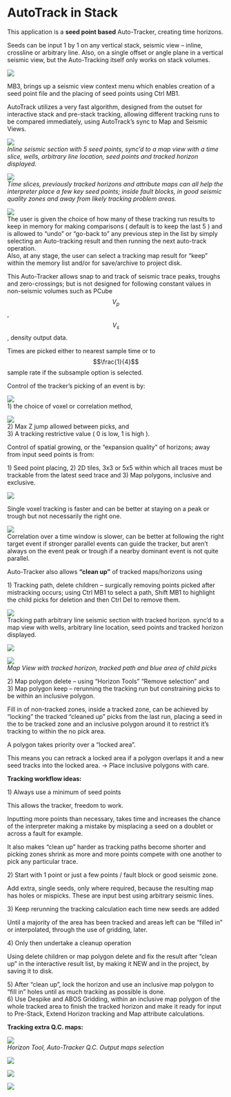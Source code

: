 # AutoTrack in Stack

This application is a **seed point based** Auto-Tracker, creating time horizons.

Seeds can be input 1 by 1 on any vertical stack, seismic view – inline, crossline or arbitrary line. Also, on a single offset or angle plane in a vertical seismic view, but the Auto-Tracking itself only works on stack volumes.

![](../../../.gitbook/assets/109_interpretation.png)

MB3, brings up a seismic view context menu which enables creation of a seed point file and the placing of seed points using Ctrl MB1.

AutoTrack utilizes a very fast algorithm, designed from the outset for interactive stack and pre-stack tracking, allowing different tracking runs to be compared immediately, using AutoTrack’s sync to Map and Seismic Views.

![](../../../.gitbook/assets/110_interpretation.png)  
_Inline seismic section with 5 seed points, sync’d to a map view with a time slice, wells, arbitrary line location, seed points and tracked horizon displayed._

![](../../../.gitbook/assets/111_interpretation.png)  
_Time slices, previously tracked horizons and attribute maps can all help the interpreter place a few key seed points; inside fault blocks, in good seismic quality zones and away from likely tracking problem areas._

![](../../../.gitbook/assets/112_interpretation.png)  
The user is given the choice of how many of these tracking run results to keep in memory for making comparisons \( default is to keep the last 5 \) and is allowed to “undo” or “go-back to” any previous step in the list by simply selecting an Auto-tracking result and then running the next auto-track operation.  
Also, at any stage, the user can select a tracking map result for “keep” within the memory list and/or for save/archive to project disk.

This Auto-Tracker allows snap to and track of seismic trace peaks, troughs and zero-crossings; but is not designed for following constant values in non-seismic volumes such as PCube $$V_p$$, $$V_s$$, density output data.

Times are picked either to nearest sample time or to $$\frac{1}{4}$$ sample rate if the subsample option is selected.

Control of the tracker’s picking of an event is by:

![](../../../.gitbook/assets/113_interpretation.png)  
1\) the choice of voxel or correlation method,

![](../../../.gitbook/assets/114_interpretation.png)  
2\) Max Z jump allowed between picks, and  
3\) A tracking restrictive value \( 0 is low, 1 is high \).

Control of spatial growing, or the “expansion quality” of horizons; away from input seed points is from:

1\) Seed point placing, 2\) 2D tiles, 3x3 or 5x5 within which all traces must be trackable from the latest seed trace and 3\) Map polygons, inclusive and exclusive.

![](../../../.gitbook/assets/115_interpretation.png)

Single voxel tracking is faster and can be better at staying on a peak or trough but not necessarily the right one.

![](../../../.gitbook/assets/116_interpretation.png)  
Correlation over a time window is slower, can be better at following the right target event if stronger parallel events can guide the tracker, but aren’t always on the event peak or trough if a nearby dominant event is not quite parallel.

Auto-Tracker also allows **“clean up”** of tracked maps/horizons using

1\) Tracking path, delete children – surgically removing points picked after mistracking occurs; using Ctrl MB1 to select a path, Shift MB1 to highlight the child picks for deletion and then Ctrl Del to remove them.

![](../../../.gitbook/assets/117_interpretation.png)  
Tracking path arbitrary line seismic section with tracked horizon. sync’d to a map view with wells, arbitrary line location, seed points and tracked horizon displayed.

![](../../../.gitbook/assets/118_interpretation.png)

![](../../../.gitbook/assets/119_interpretation.png)  
_Map View with tracked horizon, tracked path and blue area of child picks_

2\) Map polygon delete – using “Horizon Tools” “Remove selection” and  
3\) Map polygon keep – rerunning the tracking run but constraining picks to be within an inclusive polygon.

Fill in of non-tracked zones, inside a tracked zone, can be achieved by “locking” the tracked “cleaned up” picks from the last run, placing a seed in the to be tracked zone and an inclusive polygon around it to restrict it’s tracking to within the no pick area.

A polygon takes priority over a “locked area”.

This means you can retrack a locked area if a polygon overlaps it and a new seed tracks into the locked area. → Place inclusive polygons with care.

**Tracking workflow ideas:**

1\) Always use a minimum of seed points

This allows the tracker, freedom to work.

Inputting more points than necessary, takes time and increases the chance of the interpreter making a mistake by misplacing a seed on a doublet or across a fault for example.

It also makes “clean up” harder as tracking paths become shorter and picking zones shrink as more and more points compete with one another to pick any particular trace.

2\) Start with 1 point or just a few points / fault block or good seismic zone.

Add extra, single seeds, only where required, because the resulting map has holes or mispicks. These are input best using arbitrary seismic lines.

3\) Keep rerunning the tracking calculation each time new seeds are added

Until a majority of the area has been tracked and areas left can be “filled in” or interpolated, through the use of gridding, later.

4\) Only then undertake a cleanup operation

Using delete children or map polygon delete and fix the result after “clean up” in the interactive result list, by making it NEW and in the project, by saving it to disk.

5\) After “clean up”, lock the horizon and use an inclusive map polygon to “fill in” holes until as much tracking as possible is done.  
6\) Use Despike and ABOS Gridding, within an inclusive map polygon of the whole tracked area to finish the tracked horizon and make it ready for input to Pre-Stack, Extend Horizon tracking and Map attribute calculations.

**Tracking extra Q.C. maps:**

![](../../../.gitbook/assets/120_interpretation.png)  
_Horizon Tool, Auto-Tracker Q.C. Output maps selection_

![](../../../.gitbook/assets/121_interpretation.png)

![](../../../.gitbook/assets/122_interpretation.png)

![](../../../.gitbook/assets/123_interpretation.png)

